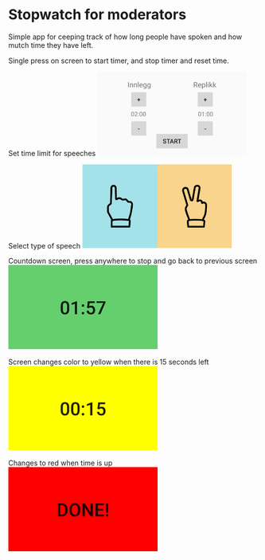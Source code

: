 # Stopwatch for moderators

Simple app for ceeping track of how long people have spoken and how mutch time they have left.

Single press on screen to start timer, and stop timer and reset time.

Set time limit for speeches
<img width="300" src="img/setTime.png">

Select type of speech
<img width="300" src="img/selectType.png">

Countdown screen, press anywhere to stop and go back to previous screen
<img width="300" src="img/countdown1.png">

Screen changes color to yellow when there is 15 seconds left
<img width="300" src="img/countdown2.png">

Changes to red when time is up
<img width="300" src="img/countdown3.png">
